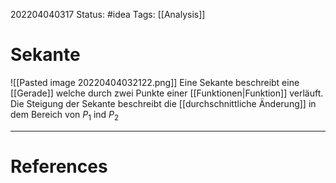 202204040317
Status: #idea
Tags: [[Analysis]]

# Sekante
![[Pasted image 20220404032122.png]]
Eine Sekante beschreibt eine [[Gerade]] welche durch zwei Punkte einer [[Funktionen|Funktion]] verläuft.
Die Steigung der Sekante beschreibt die [[durchschnittliche Änderung]] in dem Bereich 
von $P_1$ ind $P_2$ 





___
# References

